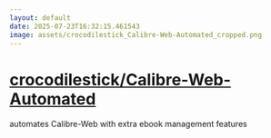 ```yaml
---
layout: default
date: 2025-07-23T16:32:15.461543
image: assets/crocodilestick_Calibre-Web-Automated_cropped.png
---
```


# [crocodilestick/Calibre-Web-Automated](https://github.com/crocodilestick/Calibre-Web-Automated)

automates Calibre-Web with extra ebook management features
